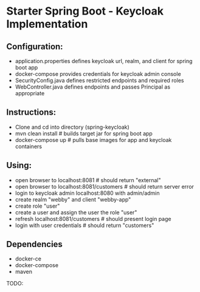 # Starter Spring Boot - Keycloak Implementation

## Configuration:
 - application.properties defines keycloak url, realm, and client for spring boot app
 - docker-compose provides credentials for keycloak admin console
 - SecurityConfig.java defines restricted endpoints and required roles
 - WebController.java defines endpoints and passes Principal as appropriate

## Instructions:
 - Clone and cd into directory (spring-keycloak)
 - mvn clean install # builds target jar for spring boot app
 - docker-compose up # pulls base images for app and keycloak containers

## Using:
 - open browser to localhost:8081 # should return "external"
 - open browser to localhost:8081/customers # should return server error
 - login to keycloak admin localhost:8080 with admin/admin
 - create realm "webby" and client "webby-app" 
 - create role "user"
 - create a user and assign the user the role "user"
 - refresh localhost:8081/customers # should present login page
 - login with user credentials # should return "customers"

 ## Dependencies
  - docker-ce
  - docker-compose
  - maven


TODO:
